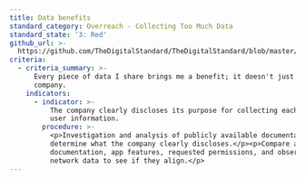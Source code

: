 ```yaml
---
title: Data benefits
standard_category: Overreach - Collecting Too Much Data
standard_state: '3: Red'
github_url: >-
  https://github.com/TheDigitalStandard/TheDigitalStandard/blob/master/Privacy%20(Is%20it%20private%3F)%2FOverreach%20-%20Collecting%20Too%20Much%20Data%2FData%20benefits.yaml
criteria:
  - criteria_summary: >-
      Every piece of data I share brings me a benefit; it doesn't just help the
      company.
    indicators:
      - indicator: >-
          The company clearly discloses its purpose for collecting each type of
          user information.
        procedure: >-
          <p>Investigation and analysis of publicly available documentation to
          determine what the company clearly discloses.</p><p>Compare app
          documentation, app features, requested permissions, and observed
          network data to see if they align.</p>
---
```


